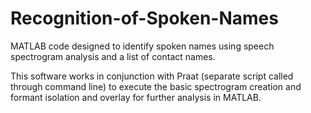 # Recognition-of-Spoken-Names
MATLAB code designed to identify spoken names using speech spectrogram analysis and a list of contact names.

This software works in conjunction with Praat (separate script called through command line) to execute the basic spectrogram creation and formant isolation and overlay 
for further analysis in MATLAB.
